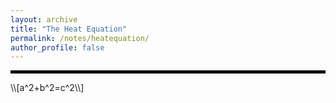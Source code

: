 ```yaml
---
layout: archive
title: "The Heat Equation"
permalink: /notes/heatequation/
author_profile: false
--- 
```

<hr style="border: 2px solid black;">
\\[a^2+b^2=c^2\\]
